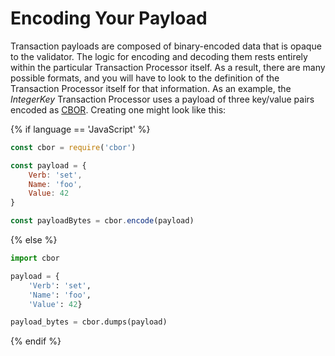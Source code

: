 # Encoding Your Payload

Transaction payloads are composed of binary-encoded data that is opaque
to the validator. The logic for encoding and decoding them rests
entirely within the particular Transaction Processor itself. As a
result, there are many possible formats, and you will have to look to
the definition of the Transaction Processor itself for that information.
As an example, the *IntegerKey* Transaction Processor uses a payload of
three key/value pairs encoded as
[CBOR](https://en.wikipedia.org/wiki/CBOR). Creating one might look like
this:

{% if language == \'JavaScript\' %}

``` javascript
const cbor = require('cbor')

const payload = {
    Verb: 'set',
    Name: 'foo',
    Value: 42
}

const payloadBytes = cbor.encode(payload)
```

{% else %}

``` python
import cbor

payload = {
    'Verb': 'set',
    'Name': 'foo',
    'Value': 42}

payload_bytes = cbor.dumps(payload)
```

{% endif %}

<!--
  Licensed under Creative Commons Attribution 4.0 International License
  https://creativecommons.org/licenses/by/4.0/
-->
